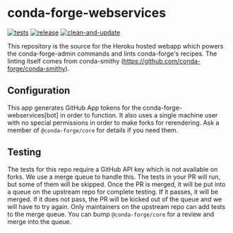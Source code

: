 # conda-forge-webservices
[![tests](https://github.com/conda-forge/conda-forge-webservices/actions/workflows/tests.yml/badge.svg?event=merge_group)](https://github.com/conda-forge/conda-forge-webservices/actions/workflows/tests.yml) [![release](https://github.com/conda-forge/conda-forge-webservices/actions/workflows/release.yml/badge.svg)](https://github.com/conda-forge/conda-forge-webservices/actions/workflows/release.yml) [![clean-and-update](https://github.com/conda-forge/conda-forge-webservices/workflows/clean-and-update/badge.svg)](https://github.com/conda-forge/conda-forge-webservices/actions?query=workflow%3Aclean-and-update)

This repository is the source for the Heroku hosted webapp which powers the conda-forge-admin
commands and lints conda-forge's recipes. The linting itself comes from conda-smithy
(https://github.com/conda-forge/conda-smithy).

## Configuration
This app generates GitHub App tokens for the conda-forge-webservices[bot] in order to function. It also
uses a single machine user with no special permissions in order to make forks for rerendering. Ask a member of
`@conda-forge/core` for details if you need them.

## Testing

The tests for this repo require a GitHub API key which is not available on forks. We use a merge queue to handle this.
The tests in your PR will run, but some of them will be skipped. Once the PR is merged, it will be put into a queue on the
upstream repo for complete testing. If it passes, it will be merged. If it does not pass, the PR will be kicked out of the
queue and we will have to try again. Only maintainers on the upstream repo can add tests to the merge queue. You can
bump `@conda-forge/core` for a review and merge into the queue.
